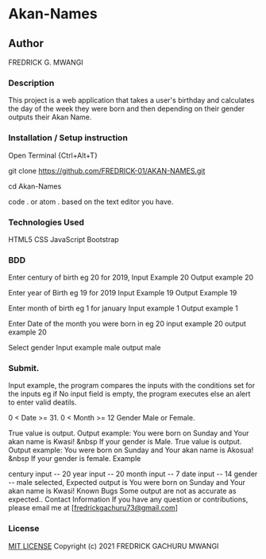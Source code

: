 # Akan-Names
## Author
FREDRICK G. MWANGI

### Description
This project is a web application that takes a user's birthday and calculates the day of the week they were born and then depending on their gender outputs their Akan Name.


### Installation / Setup instruction
Open Terminal {Ctrl+Alt+T}

git clone https://github.com/FREDRICK-01/AKAN-NAMES.git

cd Akan-Names


code . or atom . based on the text editor you have.

### Technologies Used
HTML5
CSS
JavaScript
Bootstrap
### BDD
Enter century of birth eg 20 for 2019, Input Example 20 Output example 20

Enter year of Birth eg 19 for 2019 Input Example 19 Output Example 19

Enter month of birth eg 1 for january Input example 1 Output example 1

Enter Date of the month you were born in eg 20 input example 20 output example 20

Select gender Input example male output male

### Submit.
 Input example, the program compares the inputs with the conditions set for the inputs eg if No input field is empty, the program executes else an alert to enter valid deatils.

0 < Date >= 31.
0 < Month >= 12
Gender Male or Female.

True value is output. Output example: You were born on Sunday and Your akan name is Kwasi! &nbsp If your gender is Male.
True value is output. Output example: You were born on Sunday and Your akan name is Akosua! &nbsp If your gender is female.
Example

century input -- 20
year input -- 20
month input -- 7
date input -- 14
gender -- male selected, Expected output is You were born on Sunday and Your akan name is Kwasi!
Known Bugs
Some output are not as accurate as expected..
Contact Information
If you have any question or contributions, please email me at [fredrickgachuru73@gmail.com]

### License
[MIT LICENSE](https://choosealicense.com/licenses/mit/)
Copyright (c) 2021 FREDRICK GACHURU MWANGI